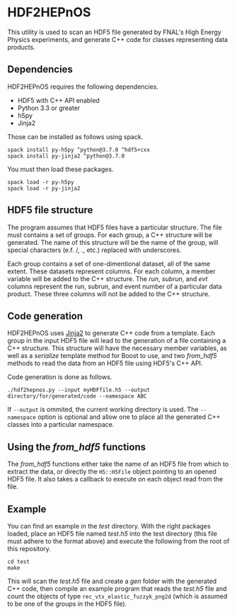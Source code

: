 HDF2HEPnOS
==========

This utility is used to scan an HDF5 file generated by FNAL's High Energy Physics experiments,
and generate C++ code for classes representing data products.

## Dependencies

HDF2HEPnOS requires the following dependencies.
  * HDF5 with C++ API enabled
  * Python 3.3 or greater
  * h5py
  * Jinja2

Those can be installed as follows using spack.
```
spack install py-h5py ^python@3.7.0 ^hdf5+cxx
spack install py-jinja2 ^python@3.7.0
```

You must then load these packages.

```
spack load -r py-h5py
spack load -r py-jinja2
```

## HDF5 file structure

The program assumes that HDF5 files have a particular structure.
The file must contains a set of groups. For each group, a C++ structure will be generated.
The name of this structure will be the name of the group, will special characters (e.f. /, ., etc.)
replaced with underscores.

Each group contains a set of one-dimentional dataset, all of the same extent. These
datasets represent columns. For each column, a member variable will be added to the C++ structure.
The _run_, _subrun_, and _evt_ columns represent the run, subrun, and event number of a
particular data product. These three columns will not be added to the C++ structure.

## Code generation

HDF2HEPnOS uses [Jinja2](http://jinja.pocoo.org/docs/2.10/) to generate C++ code from a template.
Each group in the input HDF5 file will lead to the generation of a file containing a C++ structure.
This structure will have the necessary member variables, as well as a _serialize_ template
method for Boost to use, and two _from_hdf5_ methods to read the data from an HDF5 file using
HDF5's C++ API.

Code generation is done as follows.

```
./hdf2hepnos.py --input myHDFfile.h5 --output directory/for/generated/code --namespace ABC
```

If `--output` is ommited, the current working directory is used.
The `--namespace` option is optional and allow one to place all the generated C++ classes
into a particular namespace.

## Using the _from_hdf5_ functions

The _from_hdf5_ functions either take the name of an HDF5 file from which to extract
the data, or directly the `H5::H5File` object pointing to an opened HDF5 file.
It also takes a callback to execute on each object read from the file.

## Example

You can find an example in the _test_ directory. With the right packages loaded, place an HDF5
file named _test.h5_ into the test directory (this file must adhere to the format above)
and execute the following from the root of this repository.

```
cd test
make
```
This will scan the _test.h5_ file and create a _gen_ folder with the generated C++ code, then compile
an example program that reads the _test.h5_ file and count the objects of type `rec_vtx_elastic_fuzzyk_png2d`
(which is assumed to be one of the groups in the HDF5 file).
